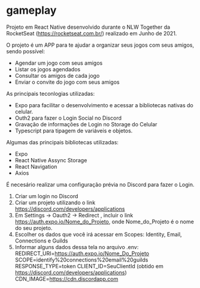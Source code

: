 # gameplay

Projeto em React Native desenvolvido durante o NLW Together da RocketSeat (https://rocketseat.com.br/) realizado em Junho de 2021.

O projeto é um APP para te ajudar a organizar seus jogos com seus amigos, sendo possível:

- Agendar um jogo com seus amigos
- Listar os jogos agendados
- Consultar os amigos de cada jogo
- Enviar o convite do jogo com seus amigos

As principais teconlogias utilizadas:

- Expo para facilitar o desenvolvimento e acessar a bibliotecas nativas do celular.
- Outh2 para fazer o Login Social no Discord
- Gravação de informações de Login no Storage do Celular
- Typescript para tipagem de variáveis e objetos.

Algumas das principais bibliotecas utilizadas:

- Expo 
- React Native Assync Storage
- React Navigation
- Axios

É necesário realizar uma configuração prévia no Discord para fazer o Login.

1) Criar um login no Discord
2) Criar um projeto utilizando o link https://discord.com/developers/applications
3) Em Settings -> Oauth2 -> Redirect , incluir o link https://auth.expo.io/Nome_do_Projeto, onde Nome_do_Projeto é o nome do seu projeto.
4) Escolher os dados que você irá acessar em Scopes: Identity, Email, Connections e Guilds
5) Informar alguns dados dessa tela no arquivo .env:
    REDIRECT_URI=https://auth.expo.io/Nome_Do_Projeto
    SCOPE=identify%20connections%20email%20guilds
    RESPONSE_TYPE=token
    CLIENT_ID=SeuClientId (obtido em https://discord.com/developers/applications)
    CDN_IMAGE=https://cdn.discordapp.com
